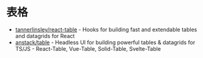 # 表格

- [tannerlinsley/react-table](https://github.com/tannerlinsley/react-table) - Hooks for building fast and extendable tables and datagrids for React
- [anstack/table](https://github.com/tanstack/table) - Headless UI for building powerful tables & datagrids for TS/JS - React-Table, Vue-Table, Solid-Table, Svelte-Table

